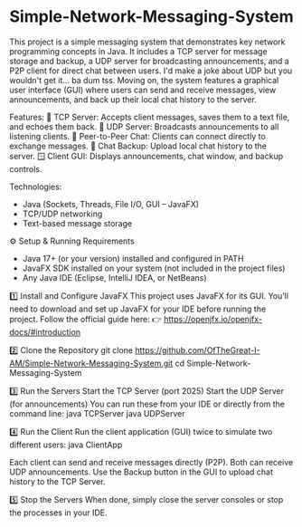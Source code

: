 # Simple-Network-Messaging-System
This project is a simple messaging system that demonstrates key network programming concepts in Java. It includes a TCP server for message storage and backup, a UDP server for broadcasting announcements, and a P2P client for direct chat between users. I'd make a joke about UDP but you wouldn't get it... ba dum tss. Moving on, the system features a graphical user interface (GUI) where users can send and receive messages, view announcements, and back up their local chat history to the server.

Features:
🧠 TCP Server: Accepts client messages, saves them to a text file, and echoes them back.
📢 UDP Server: Broadcasts announcements to all listening clients.
💬 Peer-to-Peer Chat: Clients can connect directly to exchange messages.
💾 Chat Backup: Upload local chat history to the server.
🪟 Client GUI: Displays announcements, chat window, and backup controls.

Technologies:
- Java (Sockets, Threads, File I/O, GUI – JavaFX)
- TCP/UDP networking
- Text-based message storage

⚙️ Setup & Running
Requirements
- Java 17+ (or your version) installed and configured in PATH
- JavaFX SDK installed on your system (not included in the project files)
- Any Java IDE (Eclipse, IntelliJ IDEA, or NetBeans)

1️⃣ Install and Configure JavaFX
This project uses JavaFX for its GUI.
You’ll need to download and set up JavaFX for your IDE before running the project.
Follow the official guide here:
👉 https://openjfx.io/openjfx-docs/#introduction

2️⃣ Clone the Repository
git clone https://github.com/OfTheGreat-I-AM/Simple-Network-Messaging-System.git
cd Simple-Network-Messaging-System

3️⃣ Run the Servers
Start the TCP Server (port 2025)
Start the UDP Server (for announcements)
You can run these from your IDE or directly from the command line:
  java TCPServer
  java UDPServer

4️⃣ Run the Client
Run the client application (GUI) twice to simulate two different users:
  java ClientApp

Each client can send and receive messages directly (P2P).
Both can receive UDP announcements.
Use the Backup button in the GUI to upload chat history to the TCP Server.

5️⃣ Stop the Servers
When done, simply close the server consoles or stop the processes in your IDE.
